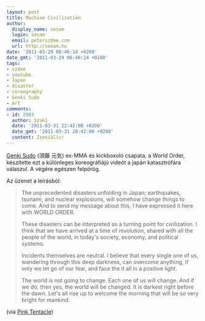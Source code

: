 ```yaml
---
layout: post
title: Machine Civilization
author:
  display_name: sesam
  login: sesam
  email: petersz@me.com
  url: http://sesam.hu
date: '2011-03-29 08:46:14 +0200'
date_gmt: '2011-03-29 06:46:14 +0200'
tags:
- video
- youtube
- Japan
- disaster
- coreography
- Genki Sudo
- Art
comments:
- id: 2903
  author: Szak1
  date: '2011-03-31 22:42:00 +0200'
  date_gmt: '2011-03-31 20:42:00 +0200'
  content: Zseniális!
---
```


[Genki Sudo](http://en.wikipedia.org/wiki/Genki_Sudo) (須藤 元気) ex-MMA és kickboxoló csapata, a World Order, készítette ezt a különleges koreográfiájú videót a japán katasztrófára válaszul. A végére egészen felpörög.

Az üzenet a leírásból:

> The unprecedented disasters unfolding in Japan; earthquakes, tsunami, and nuclear explosions, will somehow change things to come. And to send my message about this, I have expressed it here with WORLD ORDER.
> 
> These disasters can be interpreted as a turning point for civilization. I think that we have arrived at a time of revolution, shared with all the people of the world, in today's society, economy, and political systems.
> 
> Incidents themselves are neutral. I believe that every single one of us, wandering through this deep darkness, can overcome anything, if only we let go of our fear, and face the it all in a positive light.
> 
> The world is not going to change. Each one of us will change. And if we do, then yes, the world will be changed. It is darkest right before the dawn. Let's all rise up to welcome the morning that will be so very bright for mankind.

(via [Pink Tentacle](http://pinktentacle.com/2011/03/video-machine-civilization-world-order))
